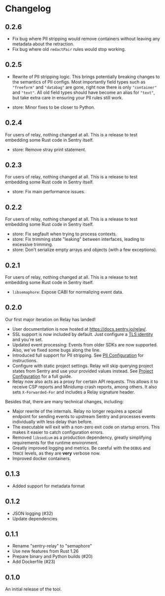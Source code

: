 # Changelog

## 0.2.6

- Fix bug where PII stripping would remove containers without leaving any
  metadata about the retraction.
- Fix bug where old `redactPair` rules would stop working.

## 0.2.5

- Rewrite of PII stripping logic. This brings potentially breaking changes to
  the semantics of PII configs. Most importantly field types such as
  `"freeform"` and `"databag"` are gone, right now there is only `"container"`
  and `"text"`. All old field types should have become an alias for `"text"`,
  but take extra care in ensuring your PII rules still work.

- store: Minor fixes to be closer to Python.

## 0.2.4

For users of relay, nothing changed at all. This is a release to test embedding
some Rust code in Sentry itself.

- store: Remove stray print statement.

## 0.2.3

For users of relay, nothing changed at all. This is a release to test embedding
some Rust code in Sentry itself.

- store: Fix main performance issues.

## 0.2.2

For users of relay, nothing changed at all. This is a release to test embedding
some Rust code in Sentry itself.

- store: Fix segfault when trying to process contexts.
- store: Fix trimming state "leaking" between interfaces, leading to excessive trimming.
- store: Don't serialize empty arrays and objects (with a few exceptions).


## 0.2.1

For users of relay, nothing changed at all. This is a release to test embedding
some Rust code in Sentry itself.

- `libsemaphore`: Expose CABI for normalizing event data.

## 0.2.0

Our first major iteration on Relay has landed!

- User documentation is now hosted at <https://docs.sentry.io/relay/>.
- SSL support is now included by default. Just configure a [TLS
  identity](https://docs.sentry.io/relay/options/#relaytls_identity_path) and
  you're set.
- Updated event processing: Events from older SDKs are now supported. Also,
  we've fixed some bugs along the line.
- Introduced full support for PII stripping. See [PII
  Configuration](https://docs.sentry.io/relay/pii-config/) for instructions.
- Configure with static project settings. Relay will skip querying project
  states from Sentry and use your provided values instead. See [Project
  Configuration](https://docs.sentry.io/relay/project-config/) for a full guide.
- Relay now also acts as a proxy for certain API requests. This allows it to
  receive CSP reports and Minidump crash reports, among others. It also sets
  `X-Forwarded-For` and includes a Relay signature header.

Besides that, there are many technical changes, including:

- Major rewrite of the internals. Relay no longer requires a special endpoint
  for sending events to upstream Sentry and processes events individually with
  less delay than before.
- The executable will exit with a non-zero exit code on startup errors. This
  makes it easier to catch configuration errors.
- Removed `libsodium` as a production dependency, greatly simplifying
  requirements for the runtime environment.
- Greatly improved logging and metrics. Be careful with the `DEBUG` and `TRACE`
  levels, as they are **very** verbose now.
- Improved docker containers.

## 0.1.3

- Added support for metadata format

## 0.1.2

- JSON logging (#32)
- Update dependencies

## 0.1.1

- Rename "sentry-relay" to "semaphore"
- Use new features from Rust 1.26
- Prepare binary and Python builds (#20)
- Add Dockerfile (#23)

## 0.1.0

An initial release of the tool.
